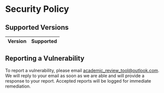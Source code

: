 # Security Policy

## Supported Versions


| Version | Supported          |
| ------- | ------------------ |


## Reporting a Vulnerability

To report a vulnerability, please email academic_review_tool@outlook.com. 
We will reply to your email as soon as we are able and will provide a response to your report.
Accepted reports will be logged for immediate remediation.
